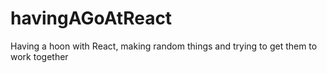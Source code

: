 # havingAGoAtReact
Having a hoon with React, making random things and trying to get them to work together
